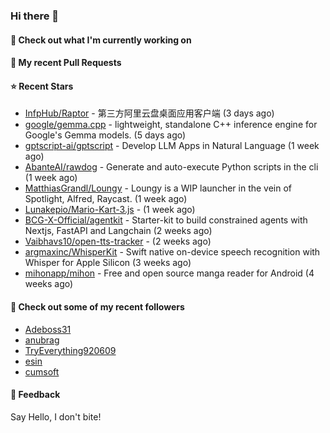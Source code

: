 ### Hi there 👋

#### 👷 Check out what I'm currently working on

#### 🔨 My recent Pull Requests


#### ⭐ Recent Stars

- [InfpHub/Raptor](https://github.com/InfpHub/Raptor) - 第三方阿里云盘桌面应用客户端 (3 days ago)
- [google/gemma.cpp](https://github.com/google/gemma.cpp) - lightweight, standalone C&#43;&#43; inference engine for Google&#39;s Gemma models. (5 days ago)
- [gptscript-ai/gptscript](https://github.com/gptscript-ai/gptscript) - Develop LLM Apps in Natural Language (1 week ago)
- [AbanteAI/rawdog](https://github.com/AbanteAI/rawdog) - Generate and auto-execute Python scripts in the cli (1 week ago)
- [MatthiasGrandl/Loungy](https://github.com/MatthiasGrandl/Loungy) - Loungy is a WIP launcher in the vein of Spotlight, Alfred, Raycast. (1 week ago)
- [Lunakepio/Mario-Kart-3.js](https://github.com/Lunakepio/Mario-Kart-3.js) -  (1 week ago)
- [BCG-X-Official/agentkit](https://github.com/BCG-X-Official/agentkit) - Starter-kit to build constrained agents with Nextjs, FastAPI and Langchain (2 weeks ago)
- [Vaibhavs10/open-tts-tracker](https://github.com/Vaibhavs10/open-tts-tracker) -  (2 weeks ago)
- [argmaxinc/WhisperKit](https://github.com/argmaxinc/WhisperKit) - Swift native on-device speech recognition with Whisper for Apple Silicon (3 weeks ago)
- [mihonapp/mihon](https://github.com/mihonapp/mihon) - Free and open source manga reader for Android (4 weeks ago)

#### 👯 Check out some of my recent followers

- [Adeboss31](https://github.com/Adeboss31)
- [anubrag](https://github.com/anubrag)
- [TryEverything920609](https://github.com/TryEverything920609)
- [esin](https://github.com/esin)
- [cumsoft](https://github.com/cumsoft)

#### 💬 Feedback

Say Hello, I don't bite!